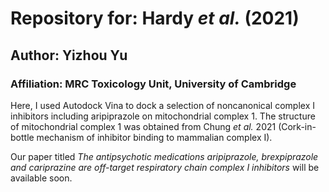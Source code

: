 # Repository for: Hardy *et al.* (2021)

## Author: Yizhou Yu

### Affiliation: MRC Toxicology Unit, University of Cambridge

Here, I used Autodock Vina to dock a selection of noncanonical complex I inhibitors including aripiprazole on mitochondrial complex 1. The structure of mitochondrial complex 1 was obtained from Chung *et al.* 2021 (Cork-in-bottle mechanism of inhibitor binding to mammalian complex I). 

Our paper titled *The antipsychotic medications aripiprazole, brexpiprazole and cariprazine are off-target respiratory chain complex I inhibitors* will be available soon.
